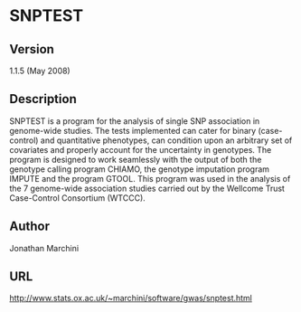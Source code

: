 # SNPTEST

## Version
1.1.5 (May 2008)

## Description
SNPTEST is a program for the analysis of single SNP association in genome-wide studies. The tests implemented can cater for binary (case-control) and quantitative phenotypes, can condition upon an arbitrary set of covariates and properly account for the uncertainty in genotypes. The program is designed to work seamlessly with the output of both the genotype calling program CHIAMO, the genotype imputation program IMPUTE and the program GTOOL. This program was used in the analysis of the 7 genome-wide association studies carried out by the Wellcome Trust Case-Control Consortium (WTCCC).

## Author
Jonathan Marchini

## URL
http://www.stats.ox.ac.uk/~marchini/software/gwas/snptest.html